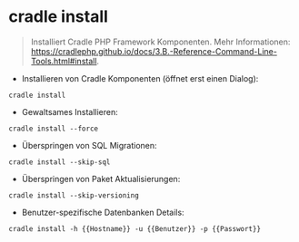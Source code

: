 # cradle install

> Installiert Cradle PHP Framework Komponenten.
> Mehr Informationen: <https://cradlephp.github.io/docs/3.B.-Reference-Command-Line-Tools.html#install>.

- Installieren von Cradle Komponenten (öffnet erst einen Dialog):

`cradle install`

- Gewaltsames Installieren:

`cradle install --force`

- Überspringen von SQL Migrationen:

`cradle install --skip-sql`

- Überspringen von Paket Aktualisierungen:

`cradle install --skip-versioning`

- Benutzer-spezifische Datenbanken Details:

`cradle install -h {{Hostname}} -u {{Benutzer}} -p {{Passwort}}`

